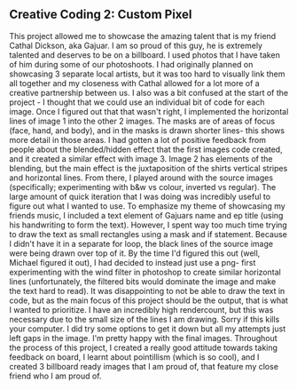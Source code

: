 ## Creative Coding 2: Custom Pixel

This project allowed me to showcase the amazing talent that is my friend Cathal Dickson, aka Gajuar. I am so proud of this guy, he is extremely talented and deserves to be on a billboard.  I used photos that I have taken of him during some of our photoshoots. I had originally planned on showcasing 3 separate local artists, but it was too hard to visually link them all together and my closeness with Cathal allowed for a lot more of a creative partnership between us.
I also was a bit confused at the start of the project - I thought that we could use an individual bit of code for each image. Once I figured out that that wasn't right, I implemented the horizontal lines of image 1 into the other 2 images. The masks are of areas of focus (face, hand, and body), and in the masks is drawn shorter lines- this shows more detail in those areas.  I had gotten a lot of positive feedback from people about the blended/hidden effect that the first images code created, and it created a similar effect with image 3. Image 2 has elements of the blending, but the main effect is the juxtaposition of the shirts vertical stripes and horizontal lines. From there, I played around with the source images (specifically; experimenting with b&w vs colour, inverted vs regular). The large amount of quick iteration that I was doing was incredibly useful to figure out what I wanted to use.
To emphasize my theme of showcasing my friends music, I included a text element of Gajuars name and ep title (using his handwriting to form the text). However, I spent way too much time trying to draw the text as small rectangles using a mask and if statement. Because I didn't have it in a separate for loop, the black lines of the source image were being drawn over top of it. By the time I'd figured this out
(well, Michael figured it out), I had decided to instead just use a png- first experimenting with the wind filter in photoshop to create similar horizontal lines (unfortunately, the filtered bits would dominate the image and make the text hard to read). It was disappointing to not be able to draw the text in code, but as the main focus of this project should be the output, that is what I wanted to prioritize.
I have an incredibly high rendercount, but this was necessary due to the small size of the lines I am drawing. Sorry if this kills your computer. I did try some options to get it down but all my attempts just left gaps in the image.
I'm pretty happy with the final images. Throughout the process of this project, I created a really good attitude towards taking feedback on board, I learnt about pointillism (which is so cool), and I created 3 billboard ready images that I am proud of, that feature my close friend who I am proud of.

